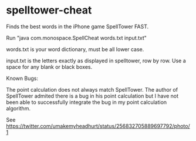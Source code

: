 spelltower-cheat
================

Finds the best words in the iPhone game SpellTower FAST.

Run "java com.monospace.SpellCheat words.txt input.txt"

words.txt is your word dictionary, must be all lower case.

input.txt is the letters exactly as displayed in spelltower, row by row.  Use a 
space for any blank or black boxes.

Known Bugs: 

The point calculation does not always match SpellTower.  The author of 
SpellTower admited there is a bug in his point calculation but I have not been 
able to successfully integrate the bug in my point calculation algorithm.

See https://twitter.com/umakemyheadhurt/status/256832705889697792/photo/1
